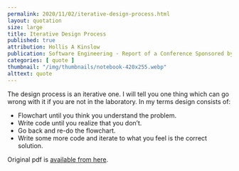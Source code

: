 ```yaml
---
permalink: 2020/11/02/iterative-design-process.html
layout: quotation
size: large
title: Iterative Design Process
published: true
attribution: Hollis A Kinslow
publication: Software Engineering - Report of a Conference Sponsored by the NATO Science Committee
categories: [ quote ]
thumbnail: "/img/thumbnails/notebook-420x255.webp"
alttext: quote
---
```


The design process is an iterative one. I will tell you one thing which can go wrong with it if you are not in
the laboratory. In my terms design consists of:

* Flowchart until you think you understand the problem.
* Write code until you realize that you don’t.
* Go back and re-do the flowchart.
* Write some more code and iterate to what you feel is the correct solution.

Original pdf is <a href="http://homepages.cs.ncl.ac.uk/brian.randell/NATO/nato1968.PDF">available from here</a>.
